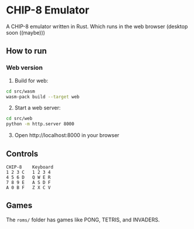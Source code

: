 # CHIP-8 Emulator

A CHIP-8 emulator written in Rust. Which runs in the web browser (desktop soon ((maybe)))

## How to run

### Web version

1. Build for web:
```bash
cd src/wasm
wasm-pack build --target web
```

2. Start a web server:
```bash
cd src/web
python -m http.server 8000
```

3. Open http://localhost:8000 in your browser

## Controls

```
CHIP-8    Keyboard
1 2 3 C   1 2 3 4
4 5 6 D   Q W E R
7 8 9 E   A S D F
A 0 B F   Z X C V
```

## Games

The `roms/` folder has games like PONG, TETRIS, and INVADERS.